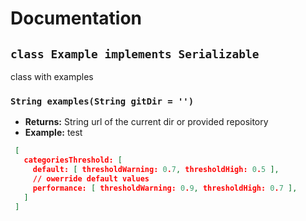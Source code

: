 # Documentation

## `class Example implements Serializable`

class with examples

### `String examples(String gitDir = '')`

 * **Returns:** String url of the current dir or provided repository
 * **Example:** test

```json
 [
   categoriesThreshold: [
     default: [ thresholdWarning: 0.7, thresholdHigh: 0.5 ],
     // owerride default values
     performance: [ thresholdWarning: 0.9, thresholdHigh: 0.7 ],
   ]
 ]

```
